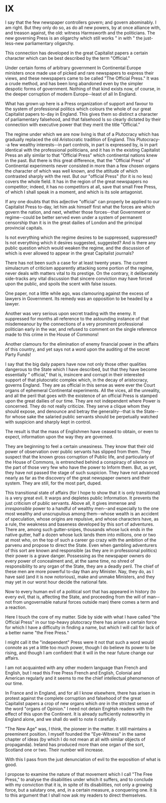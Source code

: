 # IX

I say that the few newspaper controllers govern; and govern abominably. I am right. But they only do so, as do all new powers, by at once alliance with, and treason against, the old: witness Harmsworth and the politicians. The new governing Press is an oligarchy which still works " in with " the just-less-new parliamentary oligarchy.

This connection has developed in the great Capitalist papers a certain character which can be best described by the term "Official."

Under certain forms of arbitrary government In Continental Europe ministers once made use of picked and rare newspapers to express their views, and these newspapers came to be called "The Official Press." It was a crude method, and has been long abandoned even by the simpler despotic forms of government. Nothing of that kind exists now, of course, in the deeper corruption of modern Europe--least of all In England.

What has grown up here is a Press organization of support and favour to the system of professional politics which colours the whole of our great Capitalist papers to-day in England. This gives them so distinct a character of parliamentary falsehood, and that falsehood Is so clearly dictated by their connection with executive power that they merit the title "Official."

The regime under which we are now living is that of a Plutocracy which has gradually replaced the old Aristocratic tradition of England. This Plutocracy--a few wealthy interests--in part controls, in part is expressed by, is in part identical with the professional politicians, and it has in the existing Capitalist Press an ally similar to that "Official Press" which continental nations knew in the past. But there is this great difference, that the "Official Press" of Continental experiments never consisted in more than a few chosen organs the character of which was well known, and the attitude of which contrasted sharply with the rest. But *our* "official Press" (for it is no less) covers the whole field. It has in the region of the great newspapers no competitor; indeed, it has no competitors at all, save that small Free Press, of which I shall speak in a moment, and which is its sole antagonist.

If any one doubts that this adjective "official" can properly be applied to our Capitalist Press to-day, let him ask himself first what the forces are which govern the nation, and next, whether those forces--that Government or regime--could be better served even under a system of permanent censorship than it is in the great dailies of London and the principal provincial capitals.

Is not everything which the regime desires to be suppressed, suppressed? Is not everything which it desires suggested, suggested? And is there any public question which would weaken the regime, and the discussion of which is ever allowed to appear in the great Capitalist journals?

There has not been such a case for at least twenty years. The current simulacrum of criticism apparently attacking some portion of the regime, never deals with matters vital to its prestige. On the contrary, it deliberately side-tracks any vital discussion that sincere conviction may have forced upon the public, and spoils the scent with false issues.

One paper, not a little while ago, was clamouring against the excess of lawyers in Government. Its remedy was an opposition to be headed by a lawyer.

Another was very serious upon secret trading with the enemy. It suppressed for months all reference to the astounding instance of that misdemeanour by the connections of a very prominent professional politician early in the war, and refused to comment on the single reference made to this crime in the House of Commons!

Another clamours for the elimination of enemy financial power in the affairs of this country, and yet says not a word upon the auditing of the secret Party Funds!

I say that the big daily papers have now not only those other qualities dangerous to the State which I have described, but that they have become essentially " official," that is, insincere and corrupt in their interested support of that plutocratic complex which, in the decay of aristocracy, governs England. They are as official in this sense as were ever the Court organs of ephemeral Continental experiments. All the vices, all the unreality, and all the peril that goes with the existence of an official Press is stamped upon the great dailies of our time. They are not independent where Power is concerned. They do not really criticize. They serve a clique whom they should expose, and denounce and betray the generality--that is the State--for whose sake the salaried public servants should be perpetually watched with suspicion and sharply kept in control.

The result is that the mass of Englishmen have ceased to obtain, or even to expect, information upon the way they are governed.

They are beginning to feel a certain uneasiness. They know that their old power of observation over public servants has slipped from them. They suspect that the known gross corruption of Public life, and particularly of the House of Commons, is entrenched behind a conspiracy of silence on the part of those very few who have the power to Inform them. But, as yet, they have not passed the stage of such suspicion. They have not advanced nearly as far as the discovery of the great newspaper owners and their system. They are still, for the most part, duped.

This transitional state of affairs (for I hope to show that it is only transitional) is a very great evil. It warps and depletes public Information. It prevents the just criticism of public servants. Above all, it gives immense and *irresponsible* power to a handful of wealthy men--and especially to the one most wealthy and unscrupulous among them--whose wealth is an accident of speculation, whose origins are repulsive, and whose characters have, as a rule, the weakness and baseness developed by this sort of adventures. There are, among such gutter-snipes, thousands whose luck ends in the native gutter, half a dozen whose luck lands them into millions, one or two at most who, on the top of such a career go crazy with the ambition of the parvenu and propose to direct the State. Even when gambling adventurers of this sort are known and responsible (as they are in professional politics) their power is a grave danger. Possessing as the newspaper owners do every power of concealment and, at the same time, no shred of responsibility to any organ of the State, they are a deadly peril. The chief of these men are more powerful to-day than any Minister. Nay, they do, as I have said (and it is now notorious), make and unmake Ministers, and they may yet in our worst hour decide the national fate.

Now to every human evil of a political sort that has appeared in history (to every evil, that is, affecting the State, and proceeding from the will of man--not from ungovernable natural forces outside man) there comes a term and a reaction.

Here I touch the core of my matter. Side by side with what I have called "the Official Press" in our top-heavy plutocracy there has arisen a certain force for which I have a difficulty in finding a name, but which I will call for lack of a better name "the Free Press."

I might call it the "independent" Press were it not that such a word would connote as yet a little too much power, though I do believe its power to be rising, and though I am confident that it will in the near future change our affairs.

I am not acquainted with any other modern language than French and English, but I read this Free Press French and English, Colonial and American regularly and it seems to me the chief intellectual phenomenon of our time.

In France and in England, and for all I know elsewhere, there has arisen in protest against the complete corruption and falsehood of the great Capitalist papers a crop of new organs which *are* in the strictest sense of the word "organs of Opinion." I need not detain EngHsh readers with the effect of this upon the Continent. It is already sufficiently noteworthy in England alone, and we shall do well to note it carefully.

"The New Age" was, I think, the pioneer in the matter. It still maintains a preeminent position. I myself founded the "Eye-Witness" in the same chapter of ideas (by which I do not mean at all with similar objects of propaganda). Ireland has produced more than one organ of the sort, Scotland one or two. Their number will increase.

With this I pass from the just denunciation of evil to the exposition of what is good.

I propose to examine the nature of that movement which I call "The Free Press," to analyse the disabilities under which it suffers, and to conclude with my conviction that it is, in spite of its disabilities, not only a growing force, but a salutary one, and, in a certain measure, a conquering one. It is to this argument that I shall now ask my readers to direct themselves.
